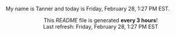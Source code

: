 My name is Tanner and today is Friday, February 28, 1:27 PM EST.

<p align="center">This <i>README</i> file is generated <b>every 3 hours</b>!</br>Last refresh: Friday, February 28, 1:27 PM EST<br /></p>
